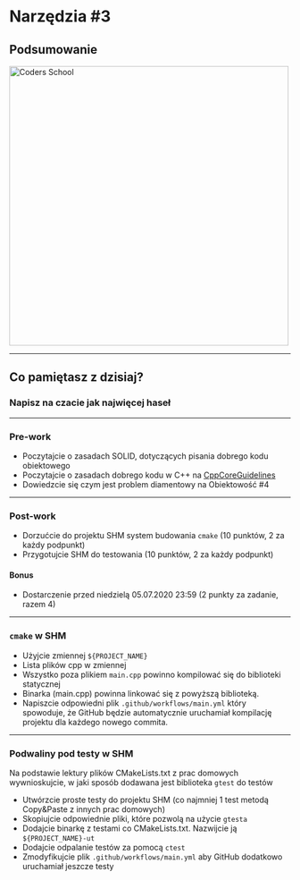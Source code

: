 <!-- .slide: data-background="#111111" -->

# Narzędzia #3

## Podsumowanie

<a href="https://coders.school">
    <img width="500" data-src="coders_school_logo.png" alt="Coders School" class="plain">
</a>

___

## Co pamiętasz z dzisiaj?

### Napisz na czacie jak najwięcej haseł
<!-- .element: class="fragment fade-in" -->

___

### Pre-work

* Poczytajcie o zasadach SOLID, dotyczących pisania dobrego kodu obiektowego
* Poczytajcie o zasadach dobrego kodu w C++ na [CppCoreGuidelines](https://github.com/isocpp/CppCoreGuidelines/blob/master/CppCoreGuidelines.md)
* Dowiedzcie się czym jest problem diamentowy na Obiektowość #4

___

### Post-work

* Dorzućcie do projektu SHM system budowania `cmake` (10 punktów, 2 za każdy podpunkt)
* Przygotujcie SHM do testowania (10 punktów, 2 za każdy podpunkt)

#### Bonus

* Dostarczenie przed niedzielą 05.07.2020 23:59 (2 punkty za zadanie, razem 4)

___

### `cmake` w SHM

* Użyjcie zmiennej `${PROJECT_NAME}`
* Lista plików cpp w zmiennej
* Wszystko poza plikiem `main.cpp` powinno kompilować się do biblioteki statycznej
* Binarka (main.cpp) powinna linkować się z powyższą biblioteką.
* Napiszcie odpowiedni plik `.github/workflows/main.yml` który spowoduje, że GitHub będzie automatycznie uruchamiał kompilację projektu dla każdego nowego commita.

___

### Podwaliny pod testy w SHM

Na podstawie lektury plików CMakeLists.txt z prac domowych wywnioskujcie, w jaki sposób dodawana jest biblioteka `gtest` do testów

* Utwórzcie proste testy do projektu SHM (co najmniej 1 test metodą Copy&Paste z innych prac domowych)
* Skopiujcie odpowiednie pliki, które pozwolą na użycie `gtesta`
* Dodajcie binarkę z testami co CMakeLists.txt. Nazwijcie ją `${PROJECT_NAME}-ut`
* Dodajcie odpalanie testów za pomocą `ctest`
* Zmodyfikujcie plik `.github/workflows/main.yml` aby GitHub dodatkowo uruchamiał jeszcze testy
